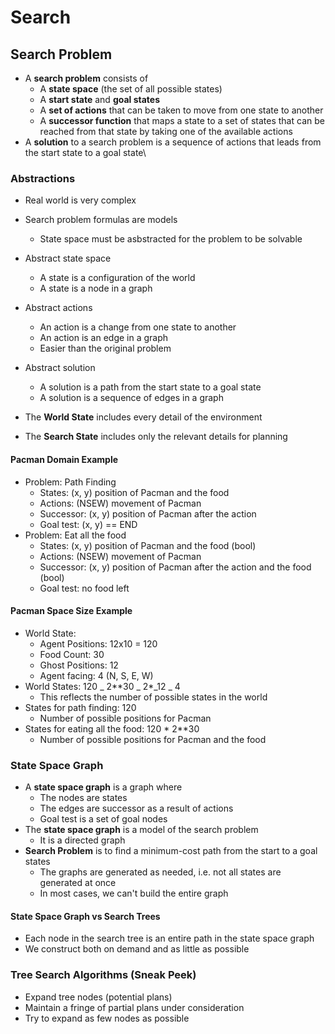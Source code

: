 # Search

## Search Problem

- A **search problem** consists of
  - A **state space** (the set of all possible states)
  - A **start state** and **goal states**
  - A **set of actions** that can be taken to move from one state to another
  - A **successor function** that maps a state to a set of states that can be reached from that state by taking one of the available actions
- A **solution** to a search problem is a sequence of actions that leads from the start state to a goal state\

### Abstractions

- Real world is very complex
- Search problem formulas are models
  - State space must be asbstracted for the problem to be solvable
- Abstract state space
  - A state is a configuration of the world
  - A state is a node in a graph
- Abstract actions
  - An action is a change from one state to another
  - An action is an edge in a graph
  - Easier than the original problem
- Abstract solution

  - A solution is a path from the start state to a goal state
  - A solution is a sequence of edges in a graph

- The **World State** includes every detail of the environment
- The **Search State** includes only the relevant details for planning

#### Pacman Domain Example

- Problem: Path Finding
  - States: (x, y) position of Pacman and the food
  - Actions: (NSEW) movement of Pacman
  - Successor: (x, y) position of Pacman after the action
  - Goal test: (x, y) == END
- Problem: Eat all the food
  - States: (x, y) position of Pacman and the food (bool)
  - Actions: (NSEW) movement of Pacman
  - Successor: (x, y) position of Pacman after the action and the food (bool)
  - Goal test: no food left

#### Pacman Space Size Example

- World State:
  - Agent Positions: 12x10 = 120
  - Food Count: 30
  - Ghost Positions: 12
  - Agent facing: 4 (N, S, E, W)
- World States: 120 _ 2\*\*30 _ 2\*_12 _ 4
  - This reflects the number of possible states in the world
- States for path finding: 120
  - Number of possible positions for Pacman
- States for eating all the food: 120 \* 2\*\*30
  - Number of possible positions for Pacman and the food

### State Space Graph

- A **state space graph** is a graph where
  - The nodes are states
  - The edges are successor as a result of actions
  - Goal test is a set of goal nodes
- The **state space graph** is a model of the search problem
  - It is a directed graph
- **Search Problem** is to find a minimum-cost path from the start to a goal states
  - The graphs are generated as needed, i.e. not all states are generated at once
  - In most cases, we can't build the entire graph

#### State Space Graph vs Search Trees

- Each node in the search tree is an entire path in the state space graph
- We construct both on demand and as little as possible

### Tree Search Algorithms (Sneak Peek)

- Expand tree nodes (potential plans)
- Maintain a fringe of partial plans under consideration
- Try to expand as few nodes as possible
